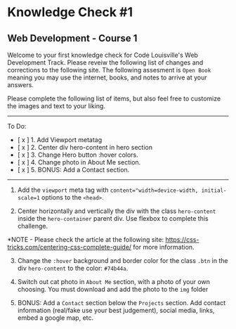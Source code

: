 # Knowledge Check #1
## Web Development - Course 1

Welcome to your first knowledge check for Code Louisville's Web Development Track. Please reveiw the following list of changes and corrections to the following site. The following assesment is `Open Book` meaning you may use the internet, books, and notes to arrive at your answers. 


Please complete the following list of items, but also feel free to customize the images and text to your liking. 

---

To Do:

- [ x ] 1. Add Viewport metatag
- [ x ] 2. Center div hero-content in hero section
- [ x ] 3. Change Hero button :hover colors.
- [ x ] 4. Change photo in About Me section.
- [ x ] 5. BONUS: Add a Contact section.


---

1. Add the `viewport` meta tag with `content="width=device-width, initial-scale=1` options to the `<head>`.

2. Center horizontally and vertically the div with the class `hero-content` inside the `hero-container` parent div. Use flexbox to complete this challenge. 

*NOTE - Please check the article at the following site: https://css-tricks.com/centering-css-complete-guide/ for more information.

3. Change the `:hover` background and border color for the class `.btn` in the div `hero-content` to the color: `#74b44a`. 

4. Switch out cat photo in `About Me` section, with a photo of your own choosing. You must download and add the photo to the `img` folder 

5. BONUS: Add a `Contact` section below the `Projects` section. Add contact information (real/fake use your best judgement), social media, links, embed a google map, etc.
